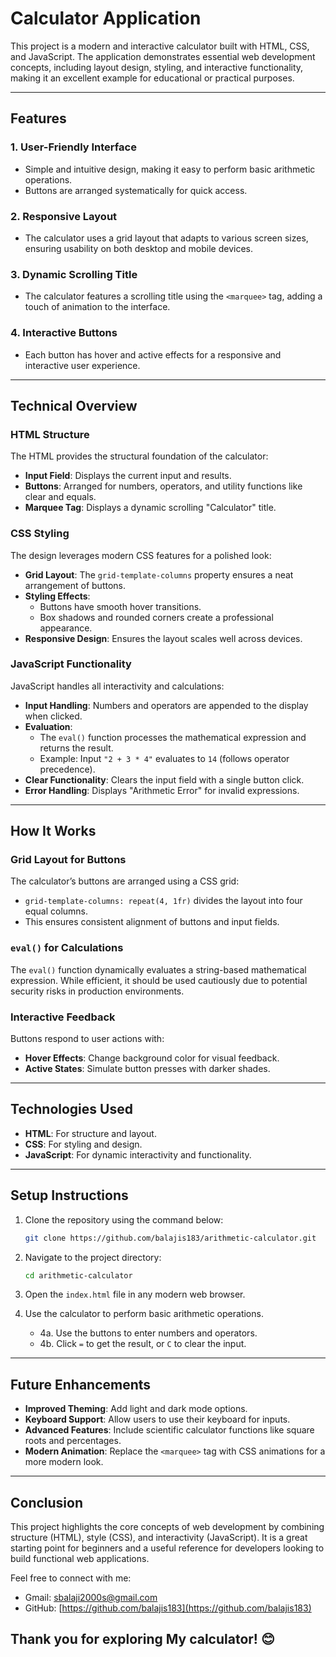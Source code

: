 # Calculator Application

This project is a modern and interactive calculator built with HTML, CSS, and JavaScript. The application demonstrates essential web development concepts, including layout design, styling, and interactive functionality, making it an excellent example for educational or practical purposes.

---

## Features

### 1. **User-Friendly Interface**

- Simple and intuitive design, making it easy to perform basic arithmetic operations.
- Buttons are arranged systematically for quick access.

### 2. **Responsive Layout**

- The calculator uses a grid layout that adapts to various screen sizes, ensuring usability on both desktop and mobile devices.

### 3. **Dynamic Scrolling Title**

- The calculator features a scrolling title using the `<marquee>` tag, adding a touch of animation to the interface.

### 4. **Interactive Buttons**

- Each button has hover and active effects for a responsive and interactive user experience.

---

## Technical Overview

### HTML Structure

The HTML provides the structural foundation of the calculator:

- **Input Field**: Displays the current input and results.
- **Buttons**: Arranged for numbers, operators, and utility functions like clear and equals.
- **Marquee Tag**: Displays a dynamic scrolling "Calculator" title.

### CSS Styling

The design leverages modern CSS features for a polished look:

- **Grid Layout**: The `grid-template-columns` property ensures a neat arrangement of buttons.
- **Styling Effects**:
  - Buttons have smooth hover transitions.
  - Box shadows and rounded corners create a professional appearance.
- **Responsive Design**: Ensures the layout scales well across devices.

### JavaScript Functionality

JavaScript handles all interactivity and calculations:

- **Input Handling**: Numbers and operators are appended to the display when clicked.
- **Evaluation**:
  - The `eval()` function processes the mathematical expression and returns the result.
  - Example: Input `"2 + 3 * 4"` evaluates to `14` (follows operator precedence).
- **Clear Functionality**: Clears the input field with a single button click.
- **Error Handling**: Displays "Arithmetic Error" for invalid expressions.

---

## How It Works

### Grid Layout for Buttons

The calculator’s buttons are arranged using a CSS grid:

- `grid-template-columns: repeat(4, 1fr)` divides the layout into four equal columns.
- This ensures consistent alignment of buttons and input fields.

### `eval()` for Calculations

The `eval()` function dynamically evaluates a string-based mathematical expression. While efficient, it should be used cautiously due to potential security risks in production environments.

### Interactive Feedback

Buttons respond to user actions with:

- **Hover Effects**: Change background color for visual feedback.
- **Active States**: Simulate button presses with darker shades.

---

## Technologies Used

- **HTML**: For structure and layout.
- **CSS**: For styling and design.
- **JavaScript**: For dynamic interactivity and functionality.

---

## Setup Instructions

1. Clone the repository using the command below:

    ```bash
    git clone https://github.com/balajis183/arithmetic-calculator.git
    ```

2. Navigate to the project directory:

    ```bash
    cd arithmetic-calculator
    ```

3. Open the `index.html` file in any modern web browser.

4. Use the calculator to perform basic arithmetic operations.
   - 4a. Use the buttons to enter numbers and operators.
   - 4b. Click `=` to get the result, or `C` to clear the input.

---

## Future Enhancements

- **Improved Theming**: Add light and dark mode options.
- **Keyboard Support**: Allow users to use their keyboard for inputs.
- **Advanced Features**: Include scientific calculator functions like square roots and percentages.
- **Modern Animation**: Replace the `<marquee>` tag with CSS animations for a more modern look.

---

## Conclusion

This project highlights the core concepts of web development by combining structure (HTML), style (CSS), and interactivity (JavaScript). It is a great starting point for beginners and a useful reference for developers looking to build functional web applications.

Feel free to connect with me:

- Gmail: [sbalaji2000s@gmail.com](mailto:sbalaji2000s@gmail.com)
- GitHub: [https://github.com/balajis183](https://github.com/balajis183)

Thank you for exploring My calculator! 😊
---

